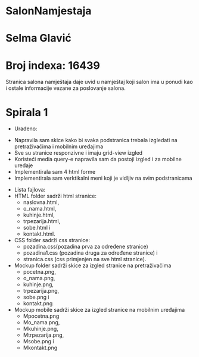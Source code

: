 
# SalonNamjestaja

# Selma Glavić

# Broj indexa: 16439

Stranica salona namještaja daje uvid u namještaj koji salon ima u ponudi kao i ostale informacije vezane za poslovanje salona. 

# Spirala 1

- Urađeno:
+ Napravila sam skice kako bi svaka podstranica trebala izgledati na pretraživačima i mobilnim uređajima
+ Sve su stranice responzivne i imaju grid-view izgled
+ Koristeći media query-e napravila sam da postoji izgled i za mobilne uređaje
+ Implementirala sam 4 html forme
+ Implementirala sam verktikalni meni koji je vidljiv na svim podstranicama
- Lista fajlova: 
- HTML folder sadrži html stranice: 
  + naslovna.html, 
  + o_nama.html,
  + kuhinje.html, 
  + trpezarija.html, 
  + sobe.html i 
  + kontakt.html.
- CSS folder sadrži css stranice:
  + pozadina.css(pozadina prva za određene stranice)
  + pozadina1.css (pozadina druga za određene stranice) i
  + stranica.css (css primjenjen na sve html stranice).
- Mockup folder sadrži skice za izgled stranice na pretraživačima
  + pocetna.png,
  + o_nama.png,
  + kuhinje.png,
  + trpezarija.png,
  + sobe.png i 
  + kontakt.png
- Mockup mobile sadrži skice za izgled stranice na mobilnim uređajima
  + Mpocetna.png
  + Mo_nama.png,
  + Mkuhinje.png,
  + Mtrpezarija.png,
  + Msobe.png i 
  + Mkontakt.png
